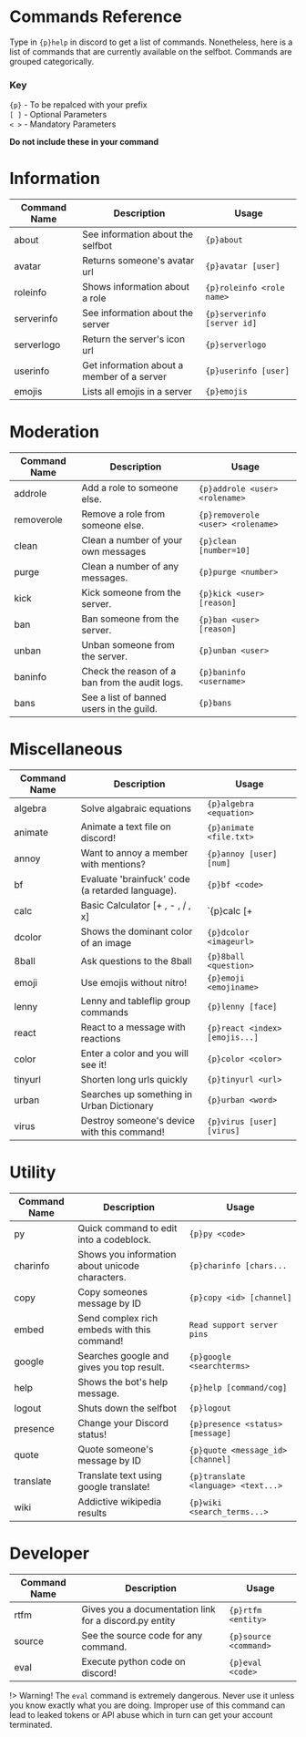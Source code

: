 # Commands Reference

Type in `{p}help` in discord to get a list of commands. Nonetheless, here is a list of commands that are currently available on the selfbot. Commands are grouped categorically.

### Key  
`{p}` - To be repalced with your prefix    
`[ ]` - Optional Parameters     
`< >` - Mandatory Parameters    

**Do not include these in your command**

# Information

| Command Name | Description | Usage |
| ------------- | ------------- | ------------- |
| about  | See information about the selfbot | `{p}about` |
| avatar  | Returns someone's avatar url | `{p}avatar [user]` |
| roleinfo | Shows information about a role | `{p}roleinfo <role name>` |
| serverinfo | See information about the server | `{p}serverinfo [server id]` |
| serverlogo | Return the server's icon url | `{p}serverlogo` |
| userinfo | Get information about a member of a server | `{p}userinfo [user]` |
| emojis | Lists all emojis in a server | `{p}emojis` |

# Moderation
| Command Name | Description | Usage |
| ------------- | ------------- | ------------- |
| addrole |  Add a role to someone else. | `{p}addrole <user> <rolename>` |
| removerole | Remove a role from someone else. | `{p}removerole <user> <rolename>` |
| clean | Clean a number of your own messages | `{p}clean [number=10]` |
| purge | Clean a number of any messages. | `{p}purge <number>` |
| kick | Kick someone from the server. | `{p}kick <user> [reason]` |
| ban  |  Ban someone from the server. | `{p}ban <user> [reason]` |
| unban | Unban someone from the server. | `{p}unban <user>` |
| baninfo | Check the reason of a ban from the audit logs. | `{p}baninfo <username>` |
| bans | See a list of banned users in the guild. | `{p}bans` |

# Miscellaneous
| Command Name | Description | Usage |
| ------------- | ------------- | ------------- |
| algebra | Solve algabraic equations | `{p}algebra <equation>` |
| animate | Animate a text file on discord! | `{p}animate <file.txt>` |
| annoy | Want to annoy a member with mentions? | `{p}annoy [user] [num]` |
| bf | Evaluate 'brainfuck' code (a retarded language). | `{p}bf <code>` |
| calc | Basic Calculator [+ , - , / , x] | `{p}calc [+|-|/|x] [numbers...]` |
| dcolor | Shows the dominant color of an image | `{p}dcolor <imageurl>` | 
| 8ball | Ask questions to the 8ball | `{p}8ball <question>` |
| emoji | Use emojis without nitro! | `{p}emoji <emojiname>` |
| lenny | Lenny and tableflip group commands | `{p}lenny [face]` |
| react | React to a message with reactions | `{p}react <index> [emojis...]` |
| color | Enter a color and you will see it! | `{p}color <color>` |
| tinyurl | Shorten long urls quickly | `{p}tinyurl <url>` |
| urban | Searches up something in Urban Dictionary | `{p}urban <word>` |
| virus | Destroy someone's device with this command! | `{p}virus [user] [virus]` |

# Utility
| Command Name | Description | Usage |
| ------------- | ------------- | ------------- |
| py | Quick command to edit into a codeblock. | `{p}py <code>` |
| charinfo | Shows you information about unicode characters. | `{p}charinfo [chars...` |
| copy | Copy someones message by ID | `{p}copy <id> [channel]`
| embed | Send complex rich embeds with this command! | `Read support server pins` |
| google | Searches google and gives you top result. | `{p}google <searchterms>` |
| help |  Shows the bot's help message. | `{p}help [command/cog]` |
| logout | Shuts down the selfbot | `{p}logout` |
| presence | Change your Discord status! | `{p}presence <status> [message]` |
| quote | Quote someone's message by ID | `{p}quote <message_id> [channel]` |
| translate | Translate text using google translate! | `{p}translate <language> <text...>`
| wiki | Addictive wikipedia results | `{p}wiki <search_terms...>` |

# Developer
| Command Name | Description | Usage |
| ------------- | ------------- | ------------- |
| rtfm | Gives you a documentation link for a discord.py entity | `{p}rtfm <entity>` |
| source | See the source code for any command. | `{p}source <command>` |
| eval | Execute python code on discord! | `{p}eval <code>` |

!> Warning! The `eval` command is extremely dangerous. Never use it unless you know exactly what you are doing. Improper use of this command can lead to leaked tokens or API abuse which in turn can get your account terminated.
